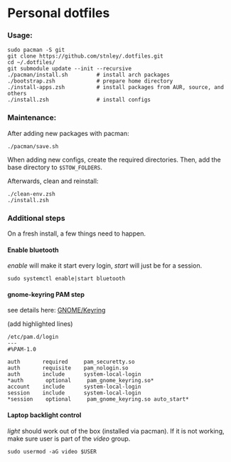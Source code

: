 # Personal dotfiles

### Usage:
```
sudo pacman -S git
git clone https://github.com/stnley/.dotfiles.git
cd ~/.dotfiles/
git submodule update --init --recursive
./pacman/install.sh         # install arch packages
./bootstrap.zsh             # prepare home directory
./install-apps.zsh          # install packages from AUR, source, and others
./install.zsh               # install configs
```

### Maintenance:
After adding new packages with pacman:
```
./pacman/save.sh
```

When adding new configs, create the required directories. Then, add the base directory to `$STOW_FOLDERS`.

Afterwards, clean and reinstall:
```
./clean-env.zsh
./install.zsh
```

### Additional steps
On a fresh install, a few things need to happen.

#### Enable bluetooth
*enable* will make it start every login, *start* will just be for a session.
```
sudo systemctl enable|start bluetooth
```

#### gnome-keyring PAM step
see details here: [GNOME/Keyring](https://wiki.archlinux.org/title/GNOME/Keyring#PAM_step)

(add highlighted lines)
```
/etc/pam.d/login
---
#%PAM-1.0

auth       required     pam_securetty.so
auth       requisite    pam_nologin.so
auth       include      system-local-login
*auth       optional     pam_gnome_keyring.so*
account    include      system-local-login
session    include      system-local-login
*session    optional     pam_gnome_keyring.so auto_start*
```

#### Laptop backlight control
*light* should work out of the box (installed via pacman). If it is not working,
make sure user is part of the *video* group.
```
sudo usermod -aG video $USER
```
